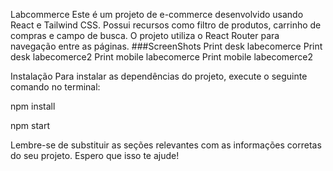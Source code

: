 Labcommerce Este é um projeto de e-commerce desenvolvido usando React e Tailwind CSS. Possui recursos como filtro de produtos, carrinho de compras e campo de busca. O projeto utiliza o React Router para navegação entre as páginas. ###ScreenShots Print desk labecomerce Print desk labecomerce2 Print  mobile labecomerce Print  mobile labecomerce2

Instalação Para instalar as dependências do projeto, execute o seguinte comando no terminal:

npm install

npm start

Lembre-se de substituir as seções relevantes com as informações corretas do seu projeto. Espero que isso te ajude!